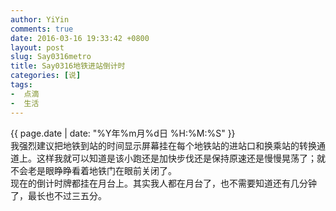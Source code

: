 ```yaml
---
author: YiYin
comments: true
date: 2016-03-16 19:33:42 +0800
layout: post
slug: Say0316metro
title: Say0316地铁进站倒计时
categories: [说]
tags:
-  点滴
-  生活
---
```

<div class="saying">
<div class="timestamp">{{ page.date | date: "%Y年%m月%d日 %H:%M:%S" }}</div>
我强烈建议把地铁到站的时间显示屏幕挂在每个地铁站的进站口和换乘站的转换通道上。这样我就可以知道是该小跑还是加快步伐还是保持原速还是慢慢晃荡了；就不会老是眼睁睁看着地铁门在眼前关闭了。<br/>
现在的倒计时牌都挂在月台上。其实我人都在月台了，也不需要知道还有几分钟了，最长也不过三五分。
</div>
